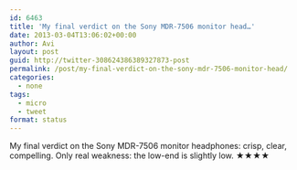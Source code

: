```yaml
---
id: 6463
title: 'My final verdict on the Sony MDR-7506 monitor head…'
date: 2013-03-04T13:06:02+00:00
author: Avi
layout: post
guid: http://twitter-308624386389327873-post
permalink: /post/my-final-verdict-on-the-sony-mdr-7506-monitor-head/
categories:
  - none
tags:
  - micro
  - tweet
format: status
---
```

My final verdict on the Sony MDR-7506 monitor headphones: crisp, clear, compelling. Only real weakness: the low-end is slightly low. ★★★★